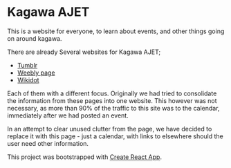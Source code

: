 # Kagawa AJET

This is a website for everyone, to learn about events, and other things going on
around kagawa.

There are already Several websites for Kagawa AJET;

- [Tumblr](https://ajetkagawa.tumblr.com/)
- [Weebly page](https://kagawaajet.weebly.com/)
- [Wikidot](http://kagawa.wikidot.com/)

Each of them with a different focus. Originally we had tried to consolidate the
information from these pages into one website. This however was not necessary,
as more than 90% of the traffic to this site was to the calendar, immediately
after we had posted an event. 

In an attempt to clear unused clutter from the page, we have decided to replace
it with this page - just a calendar, with links to elsewhere should the user
need other information.

This project was bootstrapped with [Create React App](https://github.com/facebook/create-react-app). 